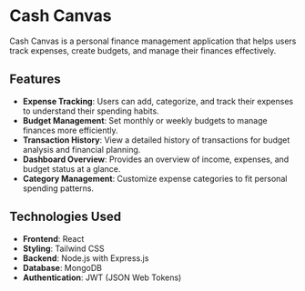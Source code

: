 # Cash Canvas

Cash Canvas is a personal finance management application that helps users track expenses, create budgets, and manage their finances effectively.

## Features

- **Expense Tracking**: Users can add, categorize, and track their expenses to understand their spending habits.
- **Budget Management**: Set monthly or weekly budgets to manage finances more efficiently.
- **Transaction History**: View a detailed history of transactions for budget analysis and financial planning.
- **Dashboard Overview**: Provides an overview of income, expenses, and budget status at a glance.
- **Category Management**: Customize expense categories to fit personal spending patterns.

## Technologies Used

- **Frontend**: React
- **Styling**: Tailwind CSS
- **Backend**: Node.js with Express.js
- **Database**: MongoDB
- **Authentication**: JWT (JSON Web Tokens)

